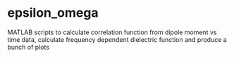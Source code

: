 # epsilon_omega
MATLAB scripts to calculate correlation function from dipole moment vs time data, calculate frequency dependent dielectric function and produce a bunch of plots

